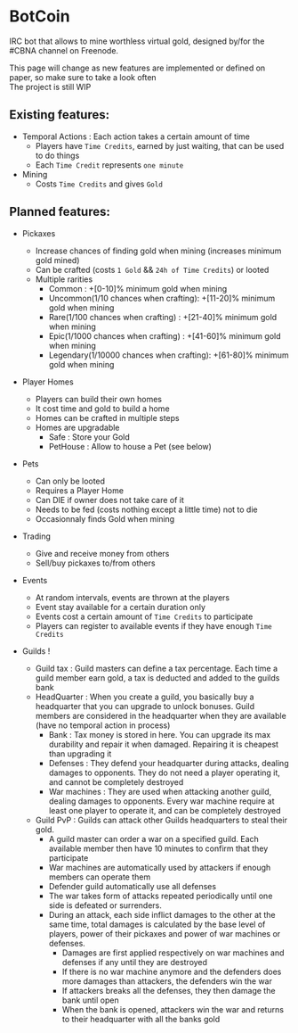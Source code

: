 # BotCoin
IRC bot that allows to mine worthless virtual gold, designed by/for the #CBNA channel on Freenode.  

This page will change as new features are implemented or defined on paper, so make sure to take a look often  
The project is still WIP

## Existing features:
  - Temporal Actions : Each action takes a certain amount of time
    - Players have `Time Credits`, earned by just waiting, that can be used to do things
    - Each `Time Credit` represents `one minute`
  - Mining
    - Costs `Time Credits` and gives `Gold`

## Planned features:

- Pickaxes
  - Increase chances of finding gold when mining (increases minimum gold mined)
  - Can be crafted (costs `1 Gold` && `24h of Time Credits`) or looted
  - Multiple rarities
    - Common : +[0-10]% minimum gold when mining
    - Uncommon(1/10 chances when crafting): +[11-20]% minimum gold when mining
    - Rare(1/100 chances when crafting) : +[21-40]% minimum gold when mining
    - Epic(1/1000 chances when crafting) : +[41-60]% minimum gold when mining
    - Legendary(1/10000 chances when crafting): +[61-80]% minimum gold when mining

- Player Homes
  - Players can build their own homes
  - It cost time and gold to build a home
  - Homes can be crafted in multiple steps
  - Homes are upgradable
    - Safe : Store your Gold
    - PetHouse : Allow to house a Pet (see below)

- Pets
  - Can only be looted
  - Requires a Player Home
  - Can DIE if owner does not take care of it
  - Needs to be fed (costs nothing except a little time) not to die
  - Occasionnaly finds Gold when mining

- Trading
  - Give and receive money from others
  - Sell/buy pickaxes to/from others

- Events
  - At random intervals, events are thrown at the players
  - Event stay available for a certain duration only
  - Events cost a certain amount of `Time Credits` to participate
  - Players can register to available events if they have enough `Time Credits`

- Guilds !
  - Guild tax : Guild masters can define a tax percentage. Each time a guild member earn gold, a tax is deducted and added to the guilds bank
  - HeadQuarter : When you create a guild, you basically buy a headquarter that you can upgrade to unlock bonuses. Guild members are considered in the headquarter when they are available (have no temporal action in process)
    - Bank : Tax money is stored in here. You can upgrade its max durability and repair it when damaged. Repairing it is cheapest than upgrading it
    - Defenses : They defend your headquarter during attacks, dealing damages to opponents. They do not need a player operating it, and cannot be completely destroyed
    - War machines : They are used when attacking another guild, dealing damages to opponents. Every war machine require at least one player to operate it, and can be completely destroyed
  - Guild PvP : Guilds can attack other Guilds headquarters to steal their gold.
    - A guild master can order a war on a specified guild. Each available member then have 10 minutes to confirm that they participate
    - War machines are automatically used by attackers if enough members can operate them
    - Defender guild automatically use all defenses
    - The war takes form of attacks repeated periodically until one side is defeated or surrenders.
    - During an attack, each side inflict damages to the other at the same time, total damages is calculated by the base level of players, power of their pickaxes and power of war machines or defenses.
      - Damages are first applied respectively on war machines and defenses if any until they are destroyed
      - If there is no war machine anymore and the defenders does more damages than attackers, the defenders win the war
      - If attackers breaks all the defenses, they then damage the bank until open
      - When the bank is opened, attackers win the war and returns to their headquarter with all the banks gold
